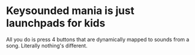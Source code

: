 ---
---

# Keysounded mania is just launchpads for kids

All you do is press 4 buttons that are dynamically mapped to sounds from a song. Literally nothing's different.